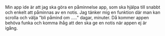 Min app ide är att jag ska göra en påminnelse app, som ska hjälpa till snabbt och enkelt att påminnas av en notis. Jag tänker
mig en funktion där man kan scrolla och välja "bli påmind om ....." dagar, minuter. Då kommer appen behöva funka och komma ihåg
att den ska ge en notis när appen ej är igång.

